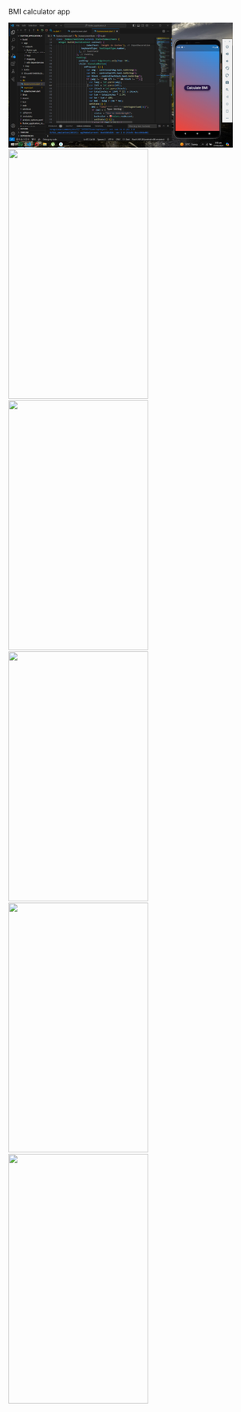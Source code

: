 BMI calculator app

<img src="screenshots\1st.png" width="450" height="250">
<img src="Screenshot_1711533850.png" width="280" height="500">
<img src="Screenshot_1711533880.png" width="280" height="500">
<img src="Screenshot_1711533907.png" width="280" height="500">
<img src="Screenshot_1711533918.png" width="280" height="500">
<img src="Screenshot_1711533943.png" width="280" height="500">

